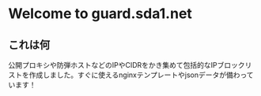 # Welcome to guard.sda1.net
## これは何
公開プロキシや防弾ホストなどのIPやCIDRをかき集めて包括的なIPブロックリストを作成しました。すぐに使えるnginxテンプレートやjsonデータが備わっています！
